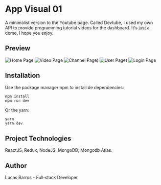 # App Visual 01

A minimalist version to the Youtube page. Called Devtube, I used my own API to provide programming tutorial videos for the dashboard. It's just a demo, I hope you enjoy.

## Preview

![Home Page](https://imgur.com/60aMOrf.jpeg)
![Video Page](https://imgur.com/ZXbuD3b.jpeg)
![Channel Page](https://imgur.com/0IMeBlS.jpeg))
![User Page](https://imgur.com/imqQEAK.jpeg))
![Login Page](https://imgur.com/E3EoL1x.jpeg)

## Installation

Use the package manager npm to install de dependencies:

```bash
npm install
npm run dev
```

Or the yarn:

```
yarn 
yarn dev
```

## Project Technologies
ReactJS, Redux, NodeJS, MongoDB, Mongodb Atlas.


## Author
Lucas Barros - Full-stack Developer


